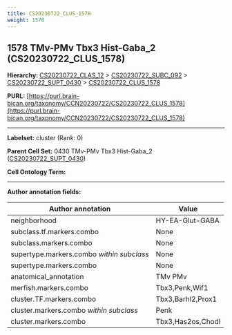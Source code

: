 ```yaml
---
title: CS20230722_CLUS_1578
weight: 1578
---
```

## 1578 TMv-PMv Tbx3 Hist-Gaba_2 (CS20230722_CLUS_1578)
<b>Hierarchy: </b>
[CS20230722_CLAS_12](../CS20230722_CLAS_12) >
[CS20230722_SUBC_092](../CS20230722_SUBC_092) >
[CS20230722_SUPT_0430](../CS20230722_SUPT_0430) >
[CS20230722_CLUS_1578](../CS20230722_CLUS_1578)

**PURL:** [https://purl.brain-bican.org/taxonomy/CCN20230722/CS20230722_CLUS_1578](https://purl.brain-bican.org/taxonomy/CCN20230722/CS20230722_CLUS_1578)

---


**Labelset:** cluster (Rank: 0)

**Parent Cell Set:** 0430 TMv-PMv Tbx3 Hist-Gaba_2 ([CS20230722_SUPT_0430](../CS20230722_SUPT_0430))



**Cell Ontology Term:** 

[MARKER GENES.]: #


---

[TRANSFERRED ANNOTATIONS.]: #


[AUTHOR ANNOTATION FIELDS.]: #


**Author annotation fields:**

| Author annotation | Value |
|-------------------|-------|
|neighborhood|HY-EA-Glut-GABA|
|subclass.tf.markers.combo|None|
|subclass.markers.combo|None|
|supertype.markers.combo _within subclass_|None|
|supertype.markers.combo|None|
|anatomical_annotation|TMv PMv|
|merfish.markers.combo|Tbx3,Penk,Wif1|
|cluster.TF.markers.combo|Tbx3,Barhl2,Prox1|
|cluster.markers.combo _within subclass_|Penk|
|cluster.markers.combo|Tbx3,Has2os,Chodl|
